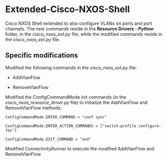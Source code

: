 # Extended-Cisco-NXOS-Shell
Cisco NXOS Shell extended to also configure VLANs on ports and port channels. The new commands reside in the **Resource Drivers - Python** folder, in the *cisco_nxos_ext.py* file, while the modified commands reside in the *cisco_nxos_ext.py* file.

<h2>Specific modifications</h2>

Modified the following commands in the *cisco_nxos_ext.py* file:

* AddVlanFlow

* RemoveVlanFlow

Modified the ConfigCommandMode init commands (in the *cisco_nxos_resource_driver.py* file) to initialize the AddVlanFlow and RemoveVlanFlow methods:

    ConfigCommandMode.ENTER_COMMAND = "conf sync"
    
    ConfigCommandMode.ENTER_ACTION_COMMANDS = ["switch-profile configure-fex"]
    
    ConfigCommandMode.EXIT_COMMAND = "end"
  
Modified ConnectivityRunner to execute the modified AddVlanFlow and RemoveVlanFlow
